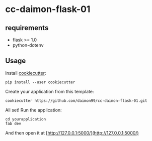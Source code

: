 # cc-daimon-flask-01

## requirements

  * flask >= 1.0
  * python-dotenv

## Usage

Install [cookiecutter](https://github.com/audreyr/cookiecutter):

    pip install --user cookiecutter

Create your application from this template:

    cookiecutter https://github.com/daimon99/cc-daimon-flask-01.git

All set! Run the application:

    cd yourapplication
    fab dev

And then open it at [http://127.0.0.1:5000/](http://127.0.0.1:5000/)

